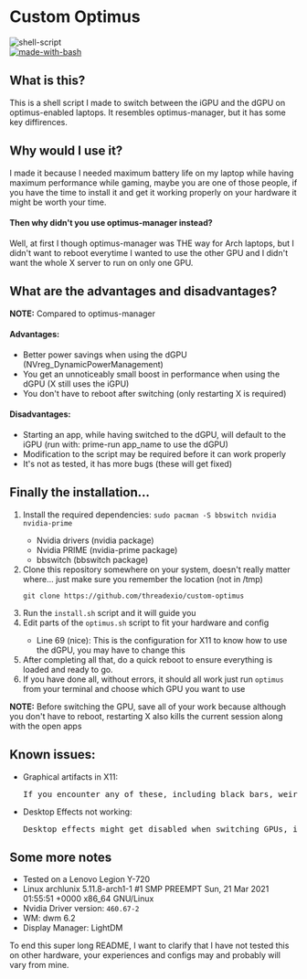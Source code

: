# Custom Optimus

![shell-script](https://img.shields.io/badge/Shell_Script-121011?style=for-the-badge&logo=gnu-bash&logoColor=white)
<br>
[![made-with-bash](https://img.shields.io/badge/Made%20with-Bash-1f425f.svg)](https://www.gnu.org/software/bash/)

## What is this?

This is a shell script I made to switch between the iGPU and the dGPU on optimus-enabled laptops. It resembles optimus-manager, but it has some key diffirences.


## Why would I use it?

I made it because I needed maximum battery life on my laptop while having maximum performance while gaming, maybe you are one of those people, if you have the time to install it and get it working properly on your hardware it might be worth your time.

#### Then why didn't you use optimus-manager instead?

Well, at first I though optimus-manager was THE way for Arch laptops, but I didn't want to reboot everytime I wanted to use the other GPU and I didn't want the whole X server to run on only one GPU.

## What are the advantages and disadvantages?

**NOTE:** Compared to optimus-manager


#### Advantages:
<ul>

<li>Better power savings when using the dGPU (NVreg_DynamicPowerManagement)</li>

<li>You get an unnoticeably small boost in performance when using the dGPU (X still uses the iGPU)

<li>You don't have to reboot after switching (only restarting X is required)</li>

</ul>

#### Disadvantages:
<ul>

<li>Starting an app, while having switched to the dGPU, will default to the iGPU (run with: prime-run app_name to use the dGPU)</li>

<li>Modification to the script may be required before it can work properly</li>

<li>It's not as tested, it has more bugs (these will get fixed)</li>

</ul>

## Finally the installation...
<ol>

<li>Install the required dependencies: <code>sudo pacman -S bbswitch nvidia nvidia-prime</code></li>

<ul>

<li>Nvidia drivers (nvidia package)</li>

<li>Nvidia PRIME (nvidia-prime package)</li>

<li>bbswitch (bbswitch package)</li>

</ul>

<li>Clone this repository somewhere on your system, doesn't really matter where... just make sure you remember the location (not in /tmp)</li>

<pre><code>git clone https://github.com/threadexio/custom-optimus</code></pre>

<li>Run the <code>install.sh</code> script and it will guide you</li>

<li>Edit parts of the <code>optimus.sh</code> script to fit your hardware and config</li>

<ul>

<li>Line 69 (nice): This is the configuration for X11 to know how to use the dGPU, you may have to change this</li>

</ul>

<li>After completing all that, do a quick reboot to ensure everything is loaded and ready to go.</li>

<li>If you have done all, without errors, it should all work just run <code>optimus</code> from your terminal and choose which GPU you want to use</li>

</ol>

**NOTE:** Before switching the GPU, save all of your work because although you don't have to reboot, restarting X also kills the current session along with the open apps

## Known issues:
<ul>

<li>Graphical artifacts in X11:</li>
<pre>If you encounter any of these, including black bars, weird shapes and more, just switch to the any TTY with Ctrl + Alt + F1-12 and restart your display manager</pre>

<li>Desktop Effects not working:</li>
<pre>Desktop effects might get disabled when switching GPUs, if that happens just restart your compositor (it worked for me in Plasma w/ OpenGL 2.0)</pre>

</ul>

## Some more notes
<ul>

<li>Tested on a Lenovo Legion Y-720</li>
<li>Linux archlunix 5.11.8-arch1-1 #1 SMP PREEMPT Sun, 21 Mar 2021 01:55:51 +0000 x86_64 GNU/Linux</li>
<li>Nvidia Driver version: <code>460.67-2</code></li>
<li>WM: dwm 6.2</li>
<li>Display Manager: LightDM</li>

</ul>

To end this super long README, I want to clarify that I have not tested this on other hardware, your experiences and configs may and probably will vary from mine.
